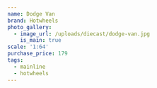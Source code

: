 ```yaml
---
name: Dodge Van
brand: Hotwheels
photo_gallery:
  - image_url: /uploads/diecast/dodge-van.jpg
    is_main: true
scale: '1:64'
purchase_price: 179
tags:
  - mainline
  - hotwheels
---
```


